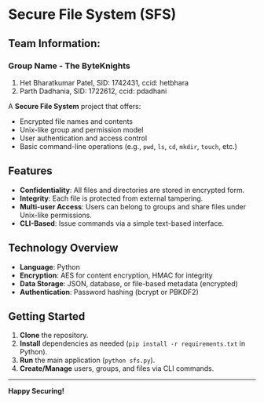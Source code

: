 # Secure File System (SFS)

## Team Information:
### Group Name - The ByteKnights
1. Het Bharatkumar Patel, SID: 1742431, ccid: hetbhara
2. Parth Dadhania, SID: 1722612, ccid: pdadhani

A **Secure File System** project that offers:

- Encrypted file names and contents
- Unix-like group and permission model
- User authentication and access control
- Basic command-line operations (e.g., `pwd`, `ls`, `cd`, `mkdir`, `touch`, etc.)

## Features

- **Confidentiality**: All files and directories are stored in encrypted form.
- **Integrity**: Each file is protected from external tampering.
- **Multi-user Access**: Users can belong to groups and share files under Unix-like permissions.
- **CLI-Based**: Issue commands via a simple text-based interface.

## Technology Overview

- **Language**: Python
- **Encryption**: AES for content encryption, HMAC for integrity
- **Data Storage**: JSON, database, or file-based metadata (encrypted)
- **Authentication**: Password hashing (bcrypt or PBKDF2)

## Getting Started

1. **Clone** the repository.
2. **Install** dependencies as needed (`pip install -r requirements.txt` in Python).
3. **Run** the main application (`python sfs.py`).
4. **Create/Manage** users, groups, and files via CLI commands.

---

**Happy Securing!**
